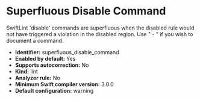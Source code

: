 # Superfluous Disable Command

SwiftLint 'disable' commands are superfluous when the disabled rule would not have triggered a violation in the disabled region. Use " - " if you wish to document a command.

* **Identifier:** superfluous_disable_command
* **Enabled by default:** Yes
* **Supports autocorrection:** No
* **Kind:** lint
* **Analyzer rule:** No
* **Minimum Swift compiler version:** 3.0.0
* **Default configuration:** warning